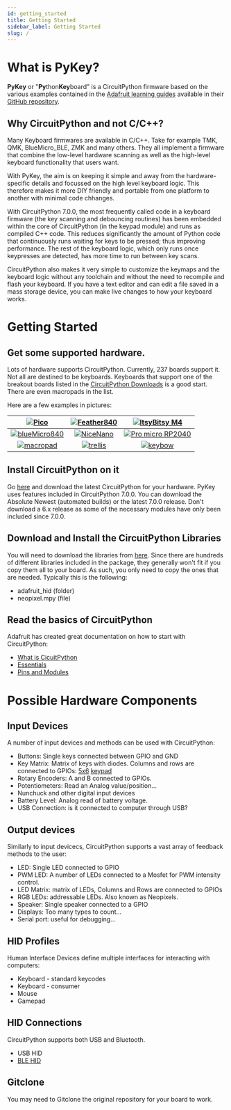 ```yaml
---
id: getting_started
title: Getting Started
sidebar_label: Getting Started
slug: /
---
```


# What is PyKey?

**PyKey** or "**Py**thon**Key**board" is a CircuitPython firmware based on the various examples contained in the [Adafruit learning guides](https://learn.adafruit.com/guides/popular) available in their [GitHub repository](https://github.com/adafruit/Adafruit_Learning_System_Guides).


## Why CircuitPython and not C/C++?
Many Keyboard firmwares are available in C/C++.  Take for example TMK, QMK, BlueMicro_BLE, ZMK and many others.  They all implement a firmware that combine the low-level hardware scanning as well as the high-level keyboard functionality that users want.

With PyKey, the aim is on keeping it simple and away from the hardware-specific details and focussed on the high level keyboard logic.  This therefore makes it more DIY friendly and portable from one platform to another with minimal code chhanges.

With CircuitPython 7.0.0, the most frequently called code in a keyboard firmware (the key scanning and debouncing routines) has been embedded within the core of CircuitPython (in the keypad module) and runs as compiled C++ code.  This reduces significantly the amount of Python code that continuously runs waiting for keys to be pressed; thus improving performance.  The rest of the keyboard logic, which only runs once keypresses are detected, has more time to run between key scans.

CircuitPython also makes it very simple to customize the keymaps and the keyboard logic without any toolchain and without the need to recompile and flash your keyboard.  If you have a text editor and can edit a file saved in a mass storage device, you can make live changes to how your keyboard works.


# Getting Started
## Get some supported hardware. 

 Lots of hardware supports CircuitPython. Currently, 237 boards support it.  Not all are destined to be keyboards. 
 Keyboards that support one of the breakout boards listed in the [CircuitPython Downloads](https://circuitpython.org/downloads) is a good start.  There are even macropads in the list.

 Here are a few examples in pictures:


| [![Pico](https://circuitpython.org/assets/images/boards/small/raspberry_pi_pico.jpg)](https://circuitpython.org/board/raspberry_pi_pico/)    | [![Feather840](https://circuitpython.org/assets/images/boards/small/feather_nrf52840_express.jpg) ](https://circuitpython.org/board/feather_nrf52840_express/)| [![ItsyBitsy M4](https://circuitpython.org/assets/images/boards/small/itsybitsy_m4_express.jpg)](https://circuitpython.org/board/itsybitsy_m4_express/) |
| :---: | :---: |  :---: | 
| [![blueMicro840](https://circuitpython.org/assets/images/boards/small/bluemicro840.jpg)](https://circuitpython.org/board/bluemicro840/) | [![NiceNano](https://circuitpython.org/assets/images/boards/small/nice_nano.jpg) ](https://circuitpython.org/board/nice_nano/)                  |  [![Pro micro RP2040](https://circuitpython.org/assets/images/boards/small/sparkfun_pro_micro_rp2040.jpg)](https://circuitpython.org/board/sparkfun_pro_micro_rp2040/) |
| [![macropad](https://circuitpython.org/assets/images/boards/small/adafruit_macropad_rp2040.jpg)](https://circuitpython.org/board/adafruit_macropad_rp2040/) | [![trellis](https://circuitpython.org/assets/images/boards/small/trellis_m4_express.jpg)](https://circuitpython.org/board/trellis_m4_express/) | [![keybow](https://circuitpython.org/assets/images/boards/small/pimoroni_keybow2040.jpg)](https://circuitpython.org/board/pimoroni_keybow2040/)


## Install CircuitPython on it

Go [here](https://circuitpython.org/downloads) and download the latest CircuitPython for your hardware.  PyKey uses features included in CircuitPython 7.0.0.  You can download the Absolute Newest (automated builds) or the latest 7.0.0 release. Don't download a 6.x release as some of the necessary modules have only been included since 7.0.0.

## Download and Install the CircuitPython Libraries

You will need to download the libraries from [here](https://circuitpython.org/libraries).
Since there are hundreds of different libraries included in the package, they generally won't fit if you copy them all to your board. As such, you only need to copy the ones that are needed. Typically this is the following:

* adafruit_hid (folder)
* neopixel.mpy (file)

## Read the basics of CircuitPython

Adafruit has created great documentation on how to start with CircuitPython:

* [What is CicuitPython](https://learn.adafruit.com/welcome-to-circuitpython)
* [Essentials](https://learn.adafruit.com/circuitpython-essentials)
* [Pins and Modules](https://learn.adafruit.com/circuitpython-essentials/circuitpython-pins-and-modules) 

# Possible Hardware Components

## Input Devices

A number of input devices and methods can be used with CircuitPython:
* Buttons: Single keys connected between GPIO and GND
* Key Matrix: Matrix of keys with diodes. Columns and rows are connected to GPIOs: [5x6](https://learn.adafruit.com/adafruit-neokey-5x6-ortho-snap-apart/circuitpython) [keypad](https://learn.adafruit.com/key-pad-matrix-scanning-in-circuitpython)
* Rotary Encoders: A and B connected to GPIOs.
* Potentiometers: Read an Analog value/position...
* Nunchuck and other digital input devices
* Battery Level: Analog read of battery voltage.
* USB Connection: is it connected to computer through USB?

## Output devices

Similarly to input devicecs, CircuitPython supports a vast array of feedback methods to the user:

* LED: Single LED connected to GPIO
* PWM LED: A number of LEDs connected to a Mosfet for PWM intensity control.
* LED Matrix: matrix of LEDs, Columns and Rows are connected to GPIOs
* RGB LEDs: addressable LEDs.  Also known as Neopixels.
* Speaker: Single speaker connected to a GPIO
* Displays: Too many types to count...
* Serial port: useful for debugging...

## HID Profiles
Human Interface Devices define multiple interfaces for interacting with computers:

* Keyboard - standard keycodes
* Keyboard - consumer
* Mouse 
* Gamepad

## HID Connections

CircuitPython supports both USB and Bluetooth.

* USB HID
* [BLE HID](https://learn.adafruit.com/ble-hid-keyboard-buttons-with-circuitpython)

## Gitclone

You may need to Gitclone the original repository for your board to work.


